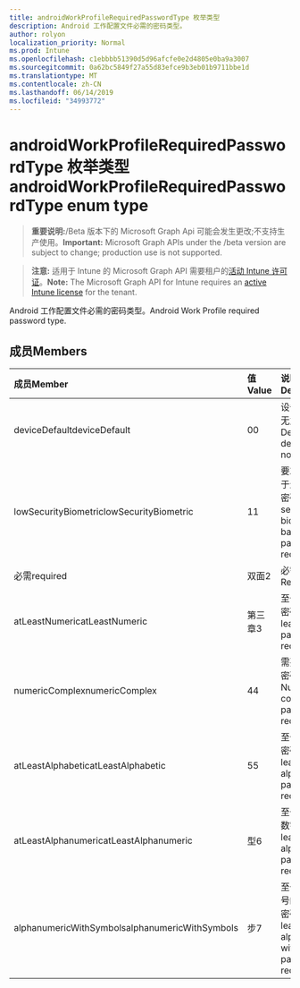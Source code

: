 ```yaml
---
title: androidWorkProfileRequiredPasswordType 枚举类型
description: Android 工作配置文件必需的密码类型。
author: rolyon
localization_priority: Normal
ms.prod: Intune
ms.openlocfilehash: c1ebbbb51390d5d96afcfe0e2d4805e0ba9a3007
ms.sourcegitcommit: 0a62bc5849f27a55d83efce9b3eb01b9711bbe1d
ms.translationtype: MT
ms.contentlocale: zh-CN
ms.lasthandoff: 06/14/2019
ms.locfileid: "34993772"
---
```

# <a name="androidworkprofilerequiredpasswordtype-enum-type"></a><span data-ttu-id="ce230-103">androidWorkProfileRequiredPasswordType 枚举类型</span><span class="sxs-lookup"><span data-stu-id="ce230-103">androidWorkProfileRequiredPasswordType enum type</span></span>

> <span data-ttu-id="ce230-104">**重要说明:**/Beta 版本下的 Microsoft Graph Api 可能会发生更改;不支持生产使用。</span><span class="sxs-lookup"><span data-stu-id="ce230-104">**Important:** Microsoft Graph APIs under the /beta version are subject to change; production use is not supported.</span></span>

> <span data-ttu-id="ce230-105">**注意:** 适用于 Intune 的 Microsoft Graph API 需要租户的[活动 Intune 许可证](https://go.microsoft.com/fwlink/?linkid=839381)。</span><span class="sxs-lookup"><span data-stu-id="ce230-105">**Note:** The Microsoft Graph API for Intune requires an [active Intune license](https://go.microsoft.com/fwlink/?linkid=839381) for the tenant.</span></span>

<span data-ttu-id="ce230-106">Android 工作配置文件必需的密码类型。</span><span class="sxs-lookup"><span data-stu-id="ce230-106">Android Work Profile required password type.</span></span>

## <a name="members"></a><span data-ttu-id="ce230-107">成员</span><span class="sxs-lookup"><span data-stu-id="ce230-107">Members</span></span>
|<span data-ttu-id="ce230-108">成员</span><span class="sxs-lookup"><span data-stu-id="ce230-108">Member</span></span>|<span data-ttu-id="ce230-109">值</span><span class="sxs-lookup"><span data-stu-id="ce230-109">Value</span></span>|<span data-ttu-id="ce230-110">说明</span><span class="sxs-lookup"><span data-stu-id="ce230-110">Description</span></span>|
|:---|:---|:---|
|<span data-ttu-id="ce230-111">deviceDefault</span><span class="sxs-lookup"><span data-stu-id="ce230-111">deviceDefault</span></span>|<span data-ttu-id="ce230-112">0</span><span class="sxs-lookup"><span data-stu-id="ce230-112">0</span></span>|<span data-ttu-id="ce230-113">设备默认值, 无意向。</span><span class="sxs-lookup"><span data-stu-id="ce230-113">Device default value, no intent.</span></span>|
|<span data-ttu-id="ce230-114">lowSecurityBiometric</span><span class="sxs-lookup"><span data-stu-id="ce230-114">lowSecurityBiometric</span></span>|<span data-ttu-id="ce230-115">1</span><span class="sxs-lookup"><span data-stu-id="ce230-115">1</span></span>|<span data-ttu-id="ce230-116">要求低安全基于生物特征的密码。</span><span class="sxs-lookup"><span data-stu-id="ce230-116">Low security biometrics based password required.</span></span>|
|<span data-ttu-id="ce230-117">必需</span><span class="sxs-lookup"><span data-stu-id="ce230-117">required</span></span>|<span data-ttu-id="ce230-118">双面</span><span class="sxs-lookup"><span data-stu-id="ce230-118">2</span></span>|<span data-ttu-id="ce230-119">必需。</span><span class="sxs-lookup"><span data-stu-id="ce230-119">Required.</span></span>|
|<span data-ttu-id="ce230-120">atLeastNumeric</span><span class="sxs-lookup"><span data-stu-id="ce230-120">atLeastNumeric</span></span>|<span data-ttu-id="ce230-121">第三章</span><span class="sxs-lookup"><span data-stu-id="ce230-121">3</span></span>|<span data-ttu-id="ce230-122">至少需要数字密码。</span><span class="sxs-lookup"><span data-stu-id="ce230-122">At least numeric password required.</span></span>|
|<span data-ttu-id="ce230-123">numericComplex</span><span class="sxs-lookup"><span data-stu-id="ce230-123">numericComplex</span></span>|<span data-ttu-id="ce230-124">4</span><span class="sxs-lookup"><span data-stu-id="ce230-124">4</span></span>|<span data-ttu-id="ce230-125">需要数字复杂密码。</span><span class="sxs-lookup"><span data-stu-id="ce230-125">Numeric complex password required.</span></span>|
|<span data-ttu-id="ce230-126">atLeastAlphabetic</span><span class="sxs-lookup"><span data-stu-id="ce230-126">atLeastAlphabetic</span></span>|<span data-ttu-id="ce230-127">5</span><span class="sxs-lookup"><span data-stu-id="ce230-127">5</span></span>|<span data-ttu-id="ce230-128">至少需要字母密码。</span><span class="sxs-lookup"><span data-stu-id="ce230-128">At least alphabetic password required.</span></span>|
|<span data-ttu-id="ce230-129">atLeastAlphanumeric</span><span class="sxs-lookup"><span data-stu-id="ce230-129">atLeastAlphanumeric</span></span>|<span data-ttu-id="ce230-130">型</span><span class="sxs-lookup"><span data-stu-id="ce230-130">6</span></span>|<span data-ttu-id="ce230-131">至少需要字母数字密码。</span><span class="sxs-lookup"><span data-stu-id="ce230-131">At least alphanumeric password required.</span></span>|
|<span data-ttu-id="ce230-132">alphanumericWithSymbols</span><span class="sxs-lookup"><span data-stu-id="ce230-132">alphanumericWithSymbols</span></span>|<span data-ttu-id="ce230-133">步</span><span class="sxs-lookup"><span data-stu-id="ce230-133">7</span></span>|<span data-ttu-id="ce230-134">至少需要带符号的字母数字密码。</span><span class="sxs-lookup"><span data-stu-id="ce230-134">At least alphanumeric with symbols password required.</span></span>|





